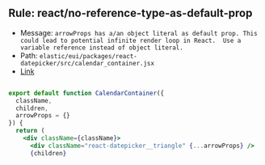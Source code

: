 ## Rule: react/no-reference-type-as-default-prop
- Message: `arrowProps has a/an object literal as default prop.
This could lead to potential infinite render loop in React. 
Use a variable reference instead of object literal.`
- Path: `elastic/eui/packages/react-datepicker/src/calendar_container.jsx`
- [Link](https://github.com/elastic/eui/blob/HEAD/packages/react-datepicker/src/calendar_container.jsx#L7-L7)
```jsx

export default function CalendarContainer({
  className,
  children,
  arrowProps = {}
}) {
  return (
    <div className={className}>
      <div className="react-datepicker__triangle" {...arrowProps} />
      {children}
```
